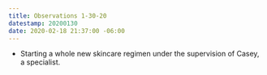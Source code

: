 ```yaml
---
title: Observations 1-30-20
datestamp: 20200130
date: 2020-02-18 21:37:00 -06:00
---
```


- Starting a whole new skincare regimen under the supervision of Casey, a specialist.
